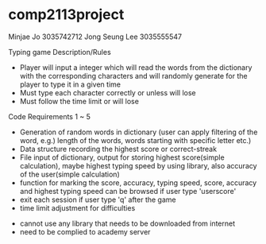 # comp2113project
Minjae Jo 3035742712
Jong Seung Lee 3035555547
  
Typing game
Description/Rules
   - Player will input a integer which will read the words from the dictionary with the corresponding characters and will randomly generate for the player to type it in a given      time
   - Must type each character correctly or unless will lose 
   - Must follow the time limit or will lose

Code Requirements 1 ~ 5
  - Generation of random words in dictionary (user can apply filtering of the word, e.g.) length of the words, words starting with specific letter etc.)
  - Data structure recording the highest score or correct-streak
  - File input of dictionary, output for storing highest score(simple calculation), maybe highest typing speed by using <ctime> library, also accuracy of the user(simple calculation)
  - function for marking the score, accuracy, typing speed, score, accuracy and highest typing speed can be browsed if user type 'userscore'
  - exit each session if user type 'q' after the game
  - time limit adjustment for difficulties

* cannot use any library that needs to be downloaded from internet
* need to be complied to academy server
